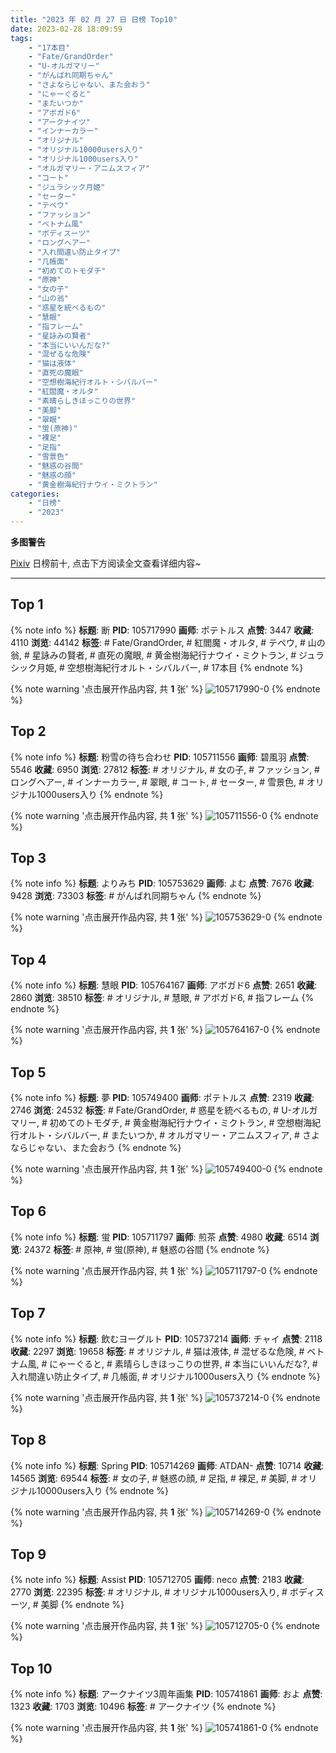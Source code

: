 ```yaml
---
title: "2023 年 02 月 27 日 日榜 Top10"
date: 2023-02-28 18:09:59
tags:
    - "17本目"
    - "Fate/GrandOrder"
    - "U-オルガマリー"
    - "がんばれ同期ちゃん"
    - "さよならじゃない、また会おう"
    - "にゃーぐると"
    - "またいつか"
    - "アボガド6"
    - "アークナイツ"
    - "インナーカラー"
    - "オリジナル"
    - "オリジナル10000users入り"
    - "オリジナル1000users入り"
    - "オルガマリー・アニムスフィア"
    - "コート"
    - "ジュラシック月姫"
    - "セーター"
    - "テペウ"
    - "ファッション"
    - "ベトナム風"
    - "ボディスーツ"
    - "ロングヘアー"
    - "入れ間違い防止タイプ"
    - "几帳面"
    - "初めてのトモダチ"
    - "原神"
    - "女の子"
    - "山の翁"
    - "惑星を統べるもの"
    - "慧眼"
    - "指フレーム"
    - "星詠みの賢者"
    - "本当にいいんだな?"
    - "混ぜるな危険"
    - "猫は液体"
    - "直死の魔眼"
    - "空想樹海紀行オルト・シバルバー"
    - "紅閻魔・オルタ"
    - "素晴らしきほっこりの世界"
    - "美脚"
    - "翠眼"
    - "蛍(原神)"
    - "裸足"
    - "足指"
    - "雪景色"
    - "魅惑の谷間"
    - "魅惑の顔"
    - "黄金樹海紀行ナウイ・ミクトラン"
categories:
    - "日榜"
    - "2023"
---
```


<i class="fa fa-triangle-exclamation"></i>**多图警告**<i class="fa fa-triangle-exclamation"></i>

[Pixiv](https://www.pixiv.net/) 日榜前十, 点击下方阅读全文查看详细内容~

<!-- more -->

---

## Top 1

{% note info %}
**标题**: 断
**PID**: 105717990 **画师**: ポテトルス
**点赞**: 3447 **收藏**: 4110 **浏览**: 44142
**标签**: # Fate/GrandOrder, # 紅閻魔・オルタ, # テペウ, # 山の翁, # 星詠みの賢者, # 直死の魔眼, # 黄金樹海紀行ナウイ・ミクトラン, # ジュラシック月姫, # 空想樹海紀行オルト・シバルバー, # 17本目
{% endnote %}

{% note warning '点击展开作品内容, 共 **1** 张' %}
![105717990-0](https://i.pixiv.re/img-original/img/2023/02/26/05/17/53/105717990_p0.jpg)
{% endnote %}

## Top 2

{% note info %}
**标题**: 粉雪の待ち合わせ
**PID**: 105711556 **画师**: 碧風羽
**点赞**: 5546 **收藏**: 6950 **浏览**: 27812
**标签**: # オリジナル, # 女の子, # ファッション, # ロングヘアー, # インナーカラー, # 翠眼, # コート, # セーター, # 雪景色, # オリジナル1000users入り
{% endnote %}

{% note warning '点击展开作品内容, 共 **1** 张' %}
![105711556-0](https://i.pixiv.re/img-original/img/2023/02/26/00/02/02/105711556_p0.jpg)
{% endnote %}

## Top 3

{% note info %}
**标题**: よりみち
**PID**: 105753629 **画师**: よむ
**点赞**: 7676 **收藏**: 9428 **浏览**: 73303
**标签**: # がんばれ同期ちゃん
{% endnote %}

{% note warning '点击展开作品内容, 共 **1** 张' %}
![105753629-0](https://i.pixiv.re/img-original/img/2023/02/27/08/07/08/105753629_p0.png)
{% endnote %}

## Top 4

{% note info %}
**标题**: 慧眼
**PID**: 105764167 **画师**: アボガド6
**点赞**: 2651 **收藏**: 2860 **浏览**: 38510
**标签**: # オリジナル, # 慧眼, # アボガド6, # 指フレーム
{% endnote %}

{% note warning '点击展开作品内容, 共 **1** 张' %}
![105764167-0](https://i.pixiv.re/img-original/img/2023/02/27/19/05/11/105764167_p0.jpg)
{% endnote %}

## Top 5

{% note info %}
**标题**: 夢
**PID**: 105749400 **画师**: ポテトルス
**点赞**: 2319 **收藏**: 2746 **浏览**: 24532
**标签**: # Fate/GrandOrder, # 惑星を統べるもの, # U-オルガマリー, # 初めてのトモダチ, # 黄金樹海紀行ナウイ・ミクトラン, # 空想樹海紀行オルト・シバルバー, # またいつか, # オルガマリー・アニムスフィア, # さよならじゃない、また会おう
{% endnote %}

{% note warning '点击展开作品内容, 共 **1** 张' %}
![105749400-0](https://i.pixiv.re/img-original/img/2023/02/27/02/17/15/105749400_p0.jpg)
{% endnote %}

## Top 6

{% note info %}
**标题**: 蛍
**PID**: 105711797 **画师**: 煎茶
**点赞**: 4980 **收藏**: 6514 **浏览**: 24372
**标签**: # 原神, # 蛍(原神), # 魅惑の谷間
{% endnote %}

{% note warning '点击展开作品内容, 共 **1** 张' %}
![105711797-0](https://i.pixiv.re/img-original/img/2023/02/26/00/06/25/105711797_p0.jpg)
{% endnote %}

## Top 7

{% note info %}
**标题**: 飲むヨーグルト
**PID**: 105737214 **画师**: チャイ
**点赞**: 2118 **收藏**: 2297 **浏览**: 19658
**标签**: # オリジナル, # 猫は液体, # 混ぜるな危険, # ベトナム風, # にゃーぐると, # 素晴らしきほっこりの世界, # 本当にいいんだな?, # 入れ間違い防止タイプ, # 几帳面, # オリジナル1000users入り
{% endnote %}

{% note warning '点击展开作品内容, 共 **1** 张' %}
![105737214-0](https://i.pixiv.re/img-original/img/2023/02/26/20/30/01/105737214_p0.png)
{% endnote %}

## Top 8

{% note info %}
**标题**: Spring
**PID**: 105714269 **画师**: ATDAN-
**点赞**: 10714 **收藏**: 14565 **浏览**: 69544
**标签**: # 女の子, # 魅惑の顔, # 足指, # 裸足, # 美脚, # オリジナル10000users入り
{% endnote %}

{% note warning '点击展开作品内容, 共 **1** 张' %}
![105714269-0](https://i.pixiv.re/img-original/img/2023/02/26/13/21/00/105714269_p0.jpg)
{% endnote %}

## Top 9

{% note info %}
**标题**: Assist
**PID**: 105712705 **画师**: neco
**点赞**: 2183 **收藏**: 2770 **浏览**: 22395
**标签**: # オリジナル, # オリジナル1000users入り, # ボディスーツ, # 美脚
{% endnote %}

{% note warning '点击展开作品内容, 共 **1** 张' %}
![105712705-0](https://i.pixiv.re/img-original/img/2023/02/26/00/30/02/105712705_p0.png)
{% endnote %}

## Top 10

{% note info %}
**标题**: アークナイツ3周年画集
**PID**: 105741861 **画师**: およ
**点赞**: 1323 **收藏**: 1703 **浏览**: 10496
**标签**: # アークナイツ
{% endnote %}

{% note warning '点击展开作品内容, 共 **1** 张' %}
![105741861-0](https://i.pixiv.re/img-original/img/2023/02/26/22/33/47/105741861_p0.jpg)
{% endnote %}
